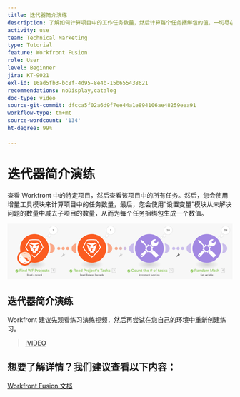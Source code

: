 ```yaml
---
title: 迭代器简介演练
description: 了解如何计算项目中的工作任务数量，然后计算每个任务捆绑包的值，一切尽在  [!DNL Adobe Workfront Fusion]。
activity: use
team: Technical Marketing
type: Tutorial
feature: Workfront Fusion
role: User
level: Beginner
jira: KT-9021
exl-id: 16ad5fb3-bc8f-4d95-8e4b-15b655438621
recommendations: noDisplay,catalog
doc-type: video
source-git-commit: dfcca5f02a6d9f7ee44a1e894106ae48259eea91
workflow-type: tm+mt
source-wordcount: '134'
ht-degree: 99%

---
```


# 迭代器简介演练

查看 Workfront 中的特定项目，然后查看该项目中的所有任务。然后，您会使用增量工具模块来计算项目中的任务数量，最后，您会使用“设置变量”模块从未解决问题的数量中减去子项目的数量，从而为每个任务捆绑包生成一个数值。

![Fusion 场景的图像](assets/iteration-and-aggregation-1.png)

## 迭代器简介演练

Workfront 建议先观看练习演练视频，然后再尝试在您自己的环境中重新创建练习。

>[!VIDEO](https://video.tv.adobe.com/v/335278/?quality=12&learn=on&enablevpops)



## 想要了解详情？我们建议查看以下内容：

[Workfront Fusion 文档](https://experienceleague.adobe.com/zh-hans/docs/workfront-fusion/using/get-started-with-fusion/understand-workfront-fusion/workfront-fusion-overview)
